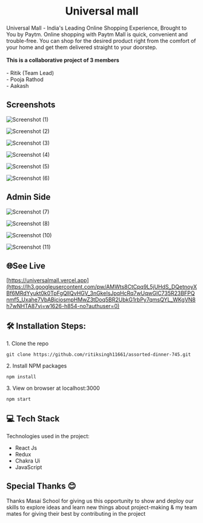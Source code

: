 
<h1 align="center" id="title">Universal mall</h1>



<p id="description">Universal Mall - India's Leading Online Shopping Experience, Brought to You by Paytm. Online shopping with Paytm Mall is quick, convenient and trouble-free. You can shop for the desired product right from the comfort of your home and get them delivered straight to your doorstep.<br><br><b>This is a collaborative project of 3 members</b><br><br>- Ritik (Team Lead)<br>- Pooja Rathod <br>- Aakash</p>



<h2>Screenshots</h2>


![Screenshot (1)](https://i.im.ge/2023/02/27/7aLrdf.homepage-1.png)


![Screenshot (2)](https://i.im.ge/2023/02/27/7aLXn1.homepage-2.png)

![Screenshot (3)](https://i.im.ge/2023/02/27/7aLoxP.navbar-product-searching.png)

![Screenshot (4)](https://i.im.ge/2023/02/27/7aLTIp.singleProductPage.png)

![Screenshot (5)](https://i.im.ge/2023/02/27/7aLQQq.cart-page.png)

![Screenshot (6)](https://i.im.ge/2023/02/27/7aIBuD.orders-paage.png)

<h2>Admin Side</h2>

![Screenshot (7)](https://i.im.ge/2023/02/27/7aIJPM.admin-dashboard.png)

![Screenshot (8)](https://i.im.ge/2023/02/27/7aIe8C.admin-manageProducts.png)

![Screenshot (10)](https://i.im.ge/2023/02/27/7aInfY.admin-orders.png)

![Screenshot (11)](https://i.im.ge/2023/02/27/7aIvdh.admin-analyse.png)

<h2>🌐See Live</h2>

[https://universalmall.vercel.app](https://lh3.googleusercontent.com/pw/AMWts8CtCpq9L5jUHdS_DQetnoyXBf6MRdYyukt0k0TpFgQlIQvHGV_3nGkeIsJpqHcRq7wUqwGlC735R23BFPQnmf5_Uxahe7VbABjciosmpHMwZ3tDoq5BR2UbkG1rbPy7qmsQYL_WKgVN8h7wNHTA87vj=w1626-h854-no?authuser=0)


<h2>🛠️ Installation Steps:</h2>

<p>1. Clone the repo</p>

```
git clone https://github.com/ritiksingh11661/assorted-dinner-745.git
```

<p>2. Install NPM packages</p>

```
npm install
```

<p>3. View on browser at localhost:3000</p>

```
npm start
```
  
<h2>💻 Tech Stack</h2>

Technologies used in the project:

*   React Js
*   Redux
*   Chakra Ui
*   JavaScript

<h2>Special Thanks 😊</h2>

<p>Thanks Masai School for giving us this opportunity to show and deploy our skills to explore ideas and learn new things about project-making & my team mates for giving their best by contributing in the project </p>
